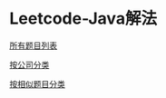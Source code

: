 # Leetcode-Java解法

[所有题目列表](https://github.com/dingjikerbo/leetcode/blob/master/Leetcodes.md)

[按公司分类](https://github.com/dingjikerbo/leetcode/blob/master/Facebook.md)

[按相似题目分类]()
